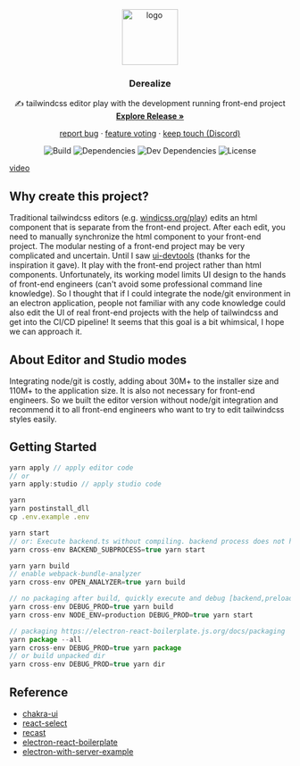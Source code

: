 <div align='center'>

<img src="https://derealize.com/img/icon.png" alt="logo" width="100" />

### Derealize

&#x270D; tailwindcss editor play with the development running front-end project  
 [**Explore Release »**](https://derealize.com)

[report bug](https://github.com/Derealize/derealize/issues) ·
[feature voting](https://derealize-fider.herokuapp.com/) ·
[keep touch (Discord)](https://discord.gg/2sqy5QeZXK)

<!-- ![Test](https://github.com/Derealize/derealize/workflows/Test/badge.svg?branch=main) -->

![Build](https://github.com/Derealize/derealize/workflows/Build/badge.svg?branch=main)
![Dependencies](https://img.shields.io/david/Derealize/derealize)
![Dev Dependencies](https://img.shields.io/david/dev/Derealize/derealize)
![License](https://img.shields.io/github/license/Derealize/derealize)

</div>

[video](https://user-images.githubusercontent.com/199482/127977377-8a21e3b8-dec7-4382-b67e-4f483b92a9a3.mp4)

## Why create this project?

Traditional tailwindcss editors (e.g. [windicss.org/play](https://windicss.org/play.html)) edits an html component that is separate from the front-end project. After each edit, you need to manually synchronize the html component to your front-end project. The modular nesting of a front-end project may be very complicated and uncertain. Until I saw [ui-devtools](https://www.ui-devtools.com) (thanks for the inspiration it gave). It play with the front-end project rather than html components. Unfortunately, its working model limits UI design to the hands of front-end engineers (can't avoid some professional command line knowledge). So I thought that if I could integrate the node/git environment in an electron application, people not familiar with any code knowledge could also edit the UI of real front-end projects with the help of tailwindcss and get into the CI/CD pipeline! It seems that this goal is a bit whimsical, I hope we can approach it.

## About Editor and Studio modes

Integrating node/git is costly, adding about 30M+ to the installer size and 110M+ to the application size. It is also not necessary for front-end engineers. So we built the editor version without node/git integration and recommend it to all front-end engineers who want to try to edit tailwindcss styles easily.

## Getting Started

```js
yarn apply // apply editor code
// or
yarn apply:studio // apply studio code

yarn
yarn postinstall_dll
cp .env.example .env

yarn start
// or: Execute backend.ts without compiling. backend process does not have hotload, devtools:
yarn cross-env BACKEND_SUBPROCESS=true yarn start

yarn yarn build
// enable webpack-bundle-analyzer
yarn cross-env OPEN_ANALYZER=true yarn build

// no packaging after build, quickly execute and debug [backend,preload,renderer].prod.js:
yarn cross-env DEBUG_PROD=true yarn build
yarn cross-env NODE_ENV=production DEBUG_PROD=true yarn start

// packaging https://electron-react-boilerplate.js.org/docs/packaging
yarn package --all
yarn cross-env DEBUG_PROD=true yarn package
// or build unpacked dir
yarn cross-env DEBUG_PROD=true yarn dir
```

## Reference

- [chakra-ui](https://chakra-ui.com/)
- [react-select](https://react-select.com/)
- [recast](https://github.com/benjamn/recast)
- [electron-react-boilerplate](https://github.com/electron-react-boilerplate/electron-react-boilerplate)
- [electron-with-server-example](https://github.com/jlongster/electron-with-server-example)
